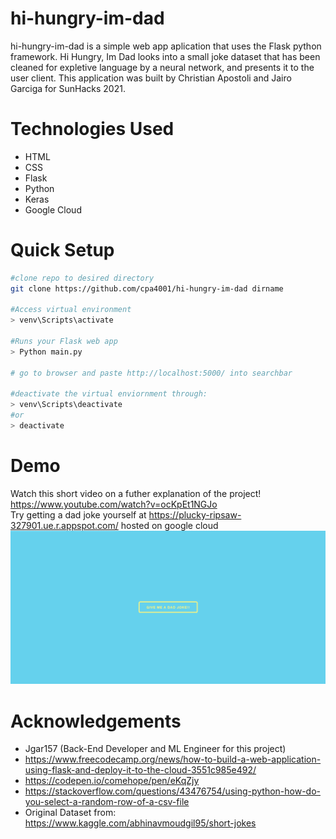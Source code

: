 # hi-hungry-im-dad
hi-hungry-im-dad is a simple web app aplication that uses the Flask python framework. Hi Hungry, Im Dad looks into a small joke dataset that has been cleaned for expletive language by a neural network, and presents it to the user client. This application was built by Christian Apostoli and Jairo Garciga for SunHacks 2021.

# Technologies Used
- HTML
- CSS
- Flask
- Python
- Keras
- Google Cloud

# Quick Setup
``` sh
#clone repo to desired directory
git clone https://github.com/cpa4001/hi-hungry-im-dad dirname

#Access virtual environment
> venv\Scripts\activate

#Runs your Flask web app
> Python main.py

# go to browser and paste http://localhost:5000/ into searchbar 

#deactivate the virtual enviornment through:
> venv\Scripts\deactivate
#or
> deactivate
```
# Demo
Watch this short video on a futher explanation of the project! https://www.youtube.com/watch?v=ocKpEt1NGJo <br>
Try getting a dad joke yourself at https://plucky-ripsaw-327901.ue.r.appspot.com/ hosted on google cloud
<br>
![Sample Image](hihungryimdad.PNG)

# Acknowledgements
- Jgar157 (Back-End Developer and ML Engineer for this project)
- https://www.freecodecamp.org/news/how-to-build-a-web-application-using-flask-and-deploy-it-to-the-cloud-3551c985e492/
- https://codepen.io/comehope/pen/eKqZjy
- https://stackoverflow.com/questions/43476754/using-python-how-do-you-select-a-random-row-of-a-csv-file
- Original Dataset from: https://www.kaggle.com/abhinavmoudgil95/short-jokes
